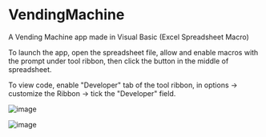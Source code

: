# VendingMachine
 A Vending Machine app made in Visual Basic (Excel Spreadsheet Macro)
 
 To launch the app, open the spreadsheet file, allow and enable macros with the prompt under tool ribbon, then click the button in the middle of spreadsheet.
 
 To view code, enable "Developer" tab of the tool ribbon, in options -> customize the Ribbon -> tick the "Developer" field.
 
 
![image](https://user-images.githubusercontent.com/110130588/212419855-656f906a-3419-4944-9e15-f4c2437dd193.png)

![image](https://user-images.githubusercontent.com/110130588/212420020-4db099cf-0213-4671-87d7-a9a29224ca93.png)
